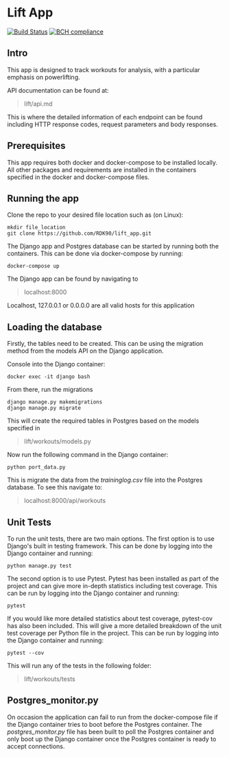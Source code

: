 # Lift App

[![Build Status](https://travis-ci.com/RDK90/lift_app.svg?token=DSACVxyKczSxGskhxsZK&branch=master)](https://travis-ci.com/RDK90/lift_app)
[![BCH compliance](https://bettercodehub.com/edge/badge/RDK90/lift_app?branch=master)](https://bettercodehub.com/)

## Intro
This app is designed to track workouts for analysis, with a particular emphasis on powerlifting. 

API documentation can be found at:
> lift/api.md

This is where the detailed information of each endpoint can be found including HTTP response codes, request parameters and body responses.

## Prerequisites
This app requires both docker and docker-compose to be installed locally. All other packages and requirements are installed in the containers specified in the docker and docker-compose files.

## Running the app
Clone the repo to your desired file location such as (on Linux):
```
mkdir file_location
git clone https://github.com/RDK90/lift_app.git
```
The Django app and Postgres database can be started by running both the containers. This can be done via docker-compose by running:
```
docker-compose up
```
The Django app can be found by navigating to 
> localhost:8000

Localhost, 127.0.0.1 or 0.0.0.0 are all valid hosts for this application

## Loading the database
Firstly, the tables need to be created. This can be using the migration method from the models API on the Django application.

Console into the Django container:
```
docker exec -it django bash
```
From there, run the migrations
```
django manage.py makemigrations
django manage.py migrate
```
This will create the required tables in Postgres based on the models specified in
> lift/workouts/models.py

Now run the following command in the Django container:
```
python port_data.py
```
This is migrate the data from the _traininglog.csv_ file into the Postgres database. To see this navigate to:
> localhost:8000/api/workouts

## Unit Tests
To run the unit tests, there are two main options. The first option is to use Django's built in testing framework. This can be done by logging into the Django container and running:
```
python manage.py test
```
The second option is to use Pytest. Pytest has been installed as part of the project and can give more in-depth statistics including test coverage. This can be run by logging into the Django container and running:
```
pytest
```
If you would like more detailed statistics about test coverage, pytest-cov has also been included. This will give a more detailed breakdown of the unit test coverage per Python file in the project. This can be run by logging into the Django container and running:
```
pytest --cov
```
This will run any of the tests in the following folder:
> lift/workouts/tests

## Postgres_monitor.py
On occasion the application can fail to run from the docker-compose file if the Django container tries to boot before the Postgres container. The _postgres_monitor.py_ file has been built to poll the Postgres container and only boot up the Django container once the Postgres container is ready to accept connections.
